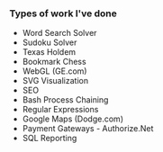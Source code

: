 ### Types of work I've done
* Word Search Solver
* Sudoku Solver
* Texas Holdem
* Bookmark Chess
* WebGL (GE.com)
* SVG Visualization
* SEO
* Bash Process Chaining
* Regular Expressions
* Google Maps (Dodge.com)
* Payment Gateways - Authorize.Net
* SQL Reporting